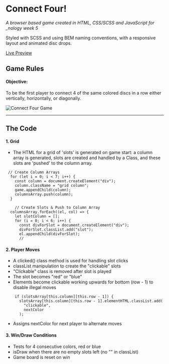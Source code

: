 # Connect Four!

<em> A browser based game created in HTML, CSS/SCSS and JavaScript for \_nology week 5 </em>

Styled with SCSS and using BEM naming conventions, with a responsive layout and animated disc drops.

[Live Preview](https://link-url-here.org)

## Game Rules

#### Objective:

To be the first player to connect 4 of the same colored discs in a row either vertically, horizontally, or diagonally.

![Connect Four Game ](https://github.com/ism90/js-game/blob/main/assets/readme.png)

---

## The Code

#### 1. Grid

- The HTML for a grid of 'slots' is generated on game start: a column array is generated, slots are created and handled by a Class, and these slots are 'pushed' to the column array.

```
 // Create Column Arrays
  for (let i = 0; i < 7; i++) {
    const column = document.createElement("div");
    column.className = "grid column";
    game.appendChild(column);
    columnsArray.push(column);
  }

    // Create Slots & Push to Column Array
  columnsArray.forEach((el, col) => {
    let slotColumn = [];
    for (i = 0; i < 6; i++) {
      const divForSlot = document.createElement("div");
      divForSlot.classList.add("slot");
      el.appendChild(divForSlot);
      //
```

#### 2. Player Moves

- A clicked() class method is used for handling slot clicks
- classList manipulation to create the "clickable" slots
- "Clickable" class is removed after slot is played
- The slot becomes "red" or "blue"
- Elements become clickable working upwards for bottom (row - 1) to disable illegal moves

```
    if (slotsArray[this.column][this.row - 1]) {
      slotsArray[this.column][this.row - 1].elementHTML.classList.add(
        "clickable",
        nextColor
      );
```

- Assigns nextColor for next player to alternate moves

#### 3. Win/Draw Conditions

- Tests for 4 consecutive colors, red or blue
- isDraw when there are no empty slots left (no "" in classList)
- Game board is reset on win
